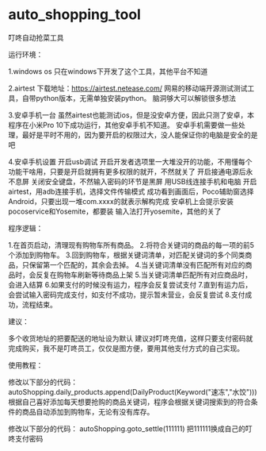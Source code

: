 # auto_shopping_tool
叮咚自动抢菜工具

运行环境：

1.windows os
只在windows下开发了这个工具，其他平台不知道

2.airtest
下载地址：https://airtest.netease.com/
网易的移动端开源测试测试工具，自带python版本，无需单独安装python。
脑洞够大可以解锁很多想法

3.安卓手机一台
虽然airtest也能测试ios，但是没安卓方便，因此只测了安卓，本程序在小米Pro 10下成功运行，其他安卓手机不知道。
安卓手机需要做一些处理，最好是平时不用的，因为要开启的权限过大，没人能保证你的电脑是安全的是吧

4.安卓手机设置
开启usb调试
开启开发者选项里一大堆没开的功能，不用懂每个功能干啥用，只要是开启就拥有更多权限的就开，不然就关了
开启接通电源后永不息屏
关闭安全键盘，不然输入密码的环节是黑屏
用USB线连接手机和电脑
开启airtest，用adb连接手机，选择文件传输模式
成功看到画面后，Poco辅助窗选择Android，只要出现一堆com.xxxx的就表示解构完成
安卓机上会提示安装pocoservice和Yosemite，都要装
输入法打开yosemite，其他的关了


程序逻辑：

1.在首页启动，清理现有购物车所有商品。
2.将符合关键词的商品的每一项的前5个添加到购物车。
3.回到购物车，根据关键词清单，对匹配关键词的多个同类商品，只保留第一个匹配的，其余会去掉。
4.当关键词清单没有匹配所有对应的商品时，会反复在购物车刷新等待商品上架
5.当关键词清单匹配所有对应商品时，会进入结算
6.如果支付的时候没有运力，程序会反复尝试支付
7.直到有运力后，会尝试输入密码完成支付，如支付不成功，提示暂未营业，会反复尝试
8.支付成功，流程结束。

建议：

多个收货地址的把要配送的地址设为默认
建议对叮咚充值，这样只要支付密码就完成购买，我不是叮咚员工，仅仅是图方便，要用其他支付方式的自己实现。

使用教程：

修改以下部分的代码：
autoShopping.daily_products.append(DailyProduct(Keyword("速冻","水饺")))
根据自己喜好添加每天想要抢购的商品关键词，程序会根据关键词搜索到的符合条件的商品自动添加到购物车，无论有没有库存。

修改以下部分的代码：
autoShopping.goto_settle(111111)
把111111换成自己的叮咚支付密码

